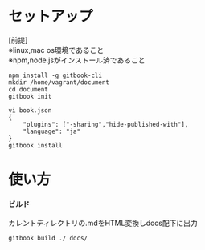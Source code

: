 # セットアップ
[前提]  
※linux,mac os環境であること  
※npm,node.jsがインストール済であること  
```
npm install -g gitbook-cli
mkdir /home/vagrant/document
cd document
gitbook init

vi book.json
{
    "plugins": ["-sharing","hide-published-with"],
    "language": "ja"
}
gitbook install

```
# 使い方  
#### ビルド  
カレントディレクトリの.mdをHTML変換しdocs配下に出力
```
gitbook build ./ docs/ 
```
